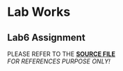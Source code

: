 # Lab Works
## Lab6 Assignment
PLEASE REFER TO THE [**SOURCE FILE**](https://github.com/weicai812/Data-Science/blob/main/LabWorks/Lab6.R)
</br>*FOR REFERENCES PURPOSE ONLY!*
